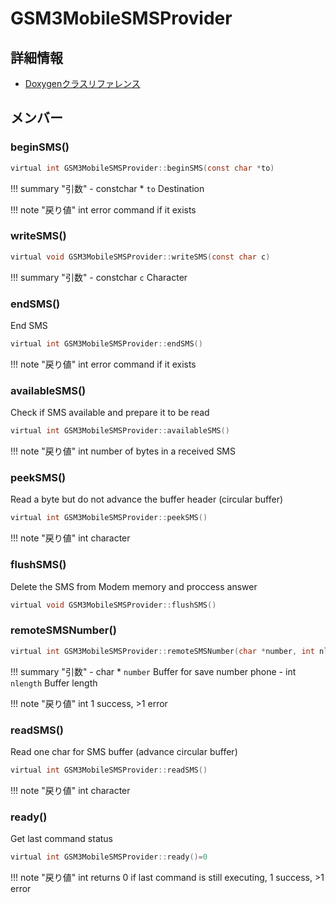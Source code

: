 # GSM3MobileSMSProvider



## 詳細情報

- [Doxygenクラスリファレンス](https://lang-ship.com/reference/Arduino/1.8.9/class_g_s_m3_mobile_s_m_s_provider.html)

## メンバー

### beginSMS()



```c
virtual int GSM3MobileSMSProvider::beginSMS(const char *to)
```

!!! summary "引数"
	- constchar * `to` Destination 

!!! note "戻り値"
	int error command if it exists 



### writeSMS()



```c
virtual void GSM3MobileSMSProvider::writeSMS(const char c)
```

!!! summary "引数"
	- constchar `c` Character 



### endSMS()


End SMS 

```c
virtual int GSM3MobileSMSProvider::endSMS()
```

!!! note "戻り値"
	int error command if it exists 



### availableSMS()


Check if SMS available and prepare it to be read 

```c
virtual int GSM3MobileSMSProvider::availableSMS()
```

!!! note "戻り値"
	int number of bytes in a received SMS 



### peekSMS()


Read a byte but do not advance the buffer header (circular buffer) 

```c
virtual int GSM3MobileSMSProvider::peekSMS()
```

!!! note "戻り値"
	int character 



### flushSMS()


Delete the SMS from Modem memory and proccess answer 
```c
virtual void GSM3MobileSMSProvider::flushSMS()
```



### remoteSMSNumber()



```c
virtual int GSM3MobileSMSProvider::remoteSMSNumber(char *number, int nlength)
```

!!! summary "引数"
	- char * `number` Buffer for save number phone 
	- int `nlength` Buffer length 

!!! note "戻り値"
	int 1 success, >1 error 



### readSMS()


Read one char for SMS buffer (advance circular buffer) 

```c
virtual int GSM3MobileSMSProvider::readSMS()
```

!!! note "戻り値"
	int character 



### ready()


Get last command status 

```c
virtual int GSM3MobileSMSProvider::ready()=0
```

!!! note "戻り値"
	int returns 0 if last command is still executing, 1 success, >1 error 



